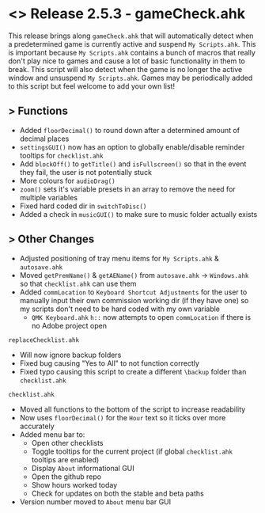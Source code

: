 # <> Release 2.5.3 - gameCheck.ahk
This release brings along `gameCheck.ahk` that will automatically detect when a predetermined game is currently active and suspend `My Scripts.ahk`. This is important because `My Scripts.ahk` contains a bunch of macros that really don't play nice to games and cause a lot of basic functionality in them to break. This script will also detect when the game is no longer the active window and unsuspend `My Scripts.ahk`. Games may be periodically added to this script but feel welcome to add your own list!


## > Functions
- Added `floorDecimal()` to round down after a determined amount of decimal places
- `settingsGUI()` now has an option to globally enable/disable reminder tooltips for `checklist.ahk`
- Add `blockOff()` to `getTitle()` and `isFullscreen()` so that in the event they fail, the user is not potentially stuck
- More colours for `audioDrag()`
- `zoom()` sets it's variable presets in an array to remove the need for multiple variables
- Fixed hard coded dir in `switchToDisc()`
- Added a check in `musicGUI()` to make sure to music folder actually exists

## > Other Changes
- Adjusted positioning of tray menu items for `My Scripts.ahk` & `autosave.ahk`
- Moved `getPremName()` & `getAEName()` from `autosave.ahk` -> `Windows.ahk` so that `checklist.ahk` can use them
- Added `commLocation` to `Keyboard Shortcut Adjustments` for the user to manually input their own commission working dir (if they have one) so my scripts don't need to be hard coded with my own variable
    - `QMK Keyboard.ahk` `h::` now attempts to open `commLocation` if there is no Adobe project open

`replaceChecklist.ahk`
- Will now ignore backup folders
- Fixed bug causing "Yes to All" to not function correctly
- Fixed typo causing this script to create a different `\backup` folder than `checklist.ahk`

`checklist.ahk`
- Moved all functions to the bottom of the script to increase readability
- Now uses `floorDecimal()` for the `Hour` text so it ticks over more accurately
- Added menu bar to:
    - Open other checklists
    - Toggle tooltips for the current project (if global `checklist.ahk` tooltips are enabled)
    - Display `About` informational GUI
    - Open the github repo
    - Show hours worked today
    - Check for updates on both the stable and beta paths
- Version number moved to `About` menu bar GUI